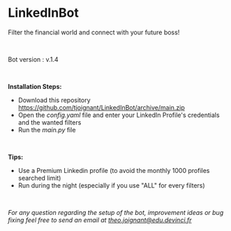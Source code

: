 # LinkedInBot
Filter the financial world and connect with your future boss!

<br />

Bot version : v.1.4

<br />

**Installation Steps:**
  - Download this repository https://github.com/tjoignant/LinkedInBot/archive/main.zip
  - Open the *config.yaml* file and enter your LinkedIn Profile's credentials and the wanted filters
  - Run the *main.py* file 
  
<br />

**Tips:**
  - Use a Premium Linkedin profile (to avoid the monthly 1000 profiles searched limit)
  - Run during the night (especially if you use "ALL" for every filters)

<br />

*For any question regarding the setup of the bot, improvement ideas or bug fixing feel free to send an email at theo.joignant@edu.devinci.fr*
